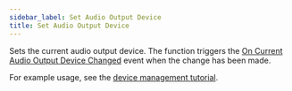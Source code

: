 ```yaml
---
sidebar_label: Set Audio Output Device
title: Set Audio Output Device
---
```


Sets the current audio output device. The function triggers the [On Current Audio Output Device Changed](../Events/on-current-audio-output-device-changed) event when the change has been made.

For example usage, see the [device management tutorial](../../tutorial/device-management).